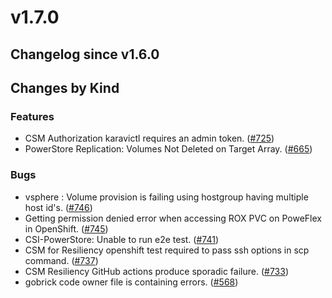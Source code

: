 # v1.7.0 

## Changelog since v1.6.0 

## Changes by Kind 

### Features 

- CSM Authorization karavictl requires an admin token. ([#725](https://github.com/dell/csm/issues/725))
- PowerStore Replication: Volumes Not Deleted on Target Array. ([#665](https://github.com/dell/csm/issues/665))

### Bugs 

- vsphere : Volume provision is failing using hostgroup having multiple host id's. ([#746](https://github.com/dell/csm/issues/746))
- Getting permission denied error when accessing ROX PVC on PoweFlex in OpenShift. ([#745](https://github.com/dell/csm/issues/745))
- CSI-PowerStore: Unable to run e2e test. ([#741](https://github.com/dell/csm/issues/741))
- CSM for Resiliency openshift test required to pass ssh options in scp command. ([#737](https://github.com/dell/csm/issues/737))
- CSM Resiliency GitHub actions produce sporadic failure. ([#733](https://github.com/dell/csm/issues/733))
- gobrick code owner file is containing errors. ([#568](https://github.com/dell/csm/issues/568))
